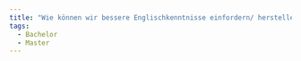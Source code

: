 ```yaml
---
title: "Wie können wir bessere Englischkenntnisse einfordern/ herstellen?"
tags:
  - Bachelor
  - Master
---
```

